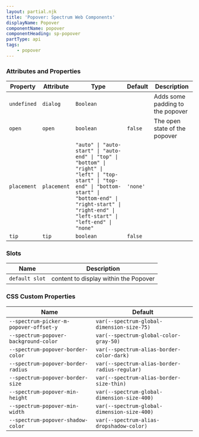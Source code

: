 ```yaml
---
layout: partial.njk
title: 'Popover: Spectrum Web Components'
displayName: Popover
componentName: popover
componentHeading: sp-popover
partType: api
tags:
    - popover
---
```


### Attributes and Properties

<div class="table-container">
<table class="spectrum-Table">
<thead class="spectrum-Table-head">
<tr>

<th class="spectrum-Table-headCell">
Property
</th>

<th class="spectrum-Table-headCell">
Attribute
</th>

<th class="spectrum-Table-headCell">
Type
</th>

<th class="spectrum-Table-headCell">
Default
</th>

<th class="spectrum-Table-headCell">
Description
</th>

</tr>
</thead>
<tbody class="spectrum-Table-body">

<tr class="spectrum-Table-row">

<td class="spectrum-Table-cell">
<code>undefined</code>
</td>

<td class="spectrum-Table-cell">
<code>dialog</code>
</td>

<td class="spectrum-Table-cell">
<code>Boolean</code>
</td>

<td class="spectrum-Table-cell">
<code></code>
</td>

<td class="spectrum-Table-cell">
Adds some padding to the popover
</td>

</tr>

<tr class="spectrum-Table-row">

<td class="spectrum-Table-cell">
<code>open</code>
</td>

<td class="spectrum-Table-cell">
<code>open</code>
</td>

<td class="spectrum-Table-cell">
<code>boolean</code>
</td>

<td class="spectrum-Table-cell">
<code>false</code>
</td>

<td class="spectrum-Table-cell">
The open state of the popover
</td>

</tr>

<tr class="spectrum-Table-row">

<td class="spectrum-Table-cell">
<code>placement</code>
</td>

<td class="spectrum-Table-cell">
<code>placement</code>
</td>

<td class="spectrum-Table-cell">
<code>"auto" | "auto-start" | "auto-end" | "top" | "bottom" | "right" | "left" | "top-start" | "top-end" | "bottom-start" | "bottom-end" | "right-start" | "right-end" | "left-start" | "left-end" | "none"</code>
</td>

<td class="spectrum-Table-cell">
<code>'none'</code>
</td>

<td class="spectrum-Table-cell">

</td>

</tr>

<tr class="spectrum-Table-row">

<td class="spectrum-Table-cell">
<code>tip</code>
</td>

<td class="spectrum-Table-cell">
<code>tip</code>
</td>

<td class="spectrum-Table-cell">
<code>boolean</code>
</td>

<td class="spectrum-Table-cell">
<code>false</code>
</td>

<td class="spectrum-Table-cell">

</td>

</tr>

</tbody>
</table>
</div>
    

### Slots

<div class="table-container">
<table class="spectrum-Table">
<thead class="spectrum-Table-head">
<tr>

<th class="spectrum-Table-headCell">
Name
</th>

<th class="spectrum-Table-headCell">
Description
</th>

</tr>
</thead>
<tbody class="spectrum-Table-body">

<tr class="spectrum-Table-row">

<td class="spectrum-Table-cell">
<code>default slot</code>
</td>

<td class="spectrum-Table-cell">
content to display within the Popover
</td>

</tr>

</tbody>
</table>
</div>
    


### CSS Custom Properties

<div class="table-container">
<table class="spectrum-Table">
<thead class="spectrum-Table-head">
<tr>

<th class="spectrum-Table-headCell">
Name
</th>

<th class="spectrum-Table-headCell">
Default
</th>

</tr>
</thead>
<tbody class="spectrum-Table-body">

<tr class="spectrum-Table-row">

<td class="spectrum-Table-cell">
<code>--spectrum-picker-m-popover-offset-y</code>
</td>

<td class="spectrum-Table-cell">
<code>var(--spectrum-global-dimension-size-75)</code>
</td>

</tr>

<tr class="spectrum-Table-row">

<td class="spectrum-Table-cell">
<code>--spectrum-popover-background-color</code>
</td>

<td class="spectrum-Table-cell">
<code>var(--spectrum-global-color-gray-50)</code>
</td>

</tr>

<tr class="spectrum-Table-row">

<td class="spectrum-Table-cell">
<code>--spectrum-popover-border-color</code>
</td>

<td class="spectrum-Table-cell">
<code>var(--spectrum-alias-border-color-dark)</code>
</td>

</tr>

<tr class="spectrum-Table-row">

<td class="spectrum-Table-cell">
<code>--spectrum-popover-border-radius</code>
</td>

<td class="spectrum-Table-cell">
<code>var(--spectrum-alias-border-radius-regular)</code>
</td>

</tr>

<tr class="spectrum-Table-row">

<td class="spectrum-Table-cell">
<code>--spectrum-popover-border-size</code>
</td>

<td class="spectrum-Table-cell">
<code>var(--spectrum-alias-border-size-thin)</code>
</td>

</tr>

<tr class="spectrum-Table-row">

<td class="spectrum-Table-cell">
<code>--spectrum-popover-min-height</code>
</td>

<td class="spectrum-Table-cell">
<code>var(--spectrum-global-dimension-size-400)</code>
</td>

</tr>

<tr class="spectrum-Table-row">

<td class="spectrum-Table-cell">
<code>--spectrum-popover-min-width</code>
</td>

<td class="spectrum-Table-cell">
<code>var(--spectrum-global-dimension-size-400)</code>
</td>

</tr>

<tr class="spectrum-Table-row">

<td class="spectrum-Table-cell">
<code>--spectrum-popover-shadow-color</code>
</td>

<td class="spectrum-Table-cell">
<code>var(--spectrum-alias-dropshadow-color)</code>
</td>

</tr>

</tbody>
</table>
</div>
    